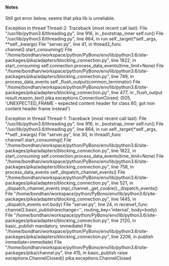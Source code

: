 #### Notes

Still got error below, seems that pika lib is unreliable.

Exception in thread Thread-2:
Traceback (most recent call last):
  File "/usr/lib/python3.6/threading.py", line 916, in _bootstrap_inner
    self.run()
  File "/usr/lib/python3.6/threading.py", line 864, in run
    self._target(*self._args, **self._kwargs)
  File "server.py", line 41, in thread2_func
    channel2.start_consuming()
  File "/home/bondhan/workspace/python/PyBono/env/lib/python3.6/site-packages/pika/adapters/blocking_connection.py", line 1822, in start_consuming
    self.connection.process_data_events(time_limit=None)
  File "/home/bondhan/workspace/python/PyBono/env/lib/python3.6/site-packages/pika/adapters/blocking_connection.py", line 749, in process_data_events
    self._flush_output(common_terminator)
  File "/home/bondhan/workspace/python/PyBono/env/lib/python3.6/site-packages/pika/adapters/blocking_connection.py", line 477, in _flush_output
    result.reason_text)
pika.exceptions.ConnectionClosed: (505, 'UNEXPECTED_FRAME - expected content header for class 60, got non content header frame instead')

Exception in thread Thread-1:
Traceback (most recent call last):
  File "/usr/lib/python3.6/threading.py", line 916, in _bootstrap_inner
    self.run()
  File "/usr/lib/python3.6/threading.py", line 864, in run
    self._target(*self._args, **self._kwargs)
  File "server.py", line 30, in thread1_func
    channel1.start_consuming()
  File "/home/bondhan/workspace/python/PyBono/env/lib/python3.6/site-packages/pika/adapters/blocking_connection.py", line 1822, in start_consuming
    self.connection.process_data_events(time_limit=None)
  File "/home/bondhan/workspace/python/PyBono/env/lib/python3.6/site-packages/pika/adapters/blocking_connection.py", line 758, in process_data_events
    self._dispatch_channel_events()
  File "/home/bondhan/workspace/python/PyBono/env/lib/python3.6/site-packages/pika/adapters/blocking_connection.py", line 521, in _dispatch_channel_events
    impl_channel._get_cookie()._dispatch_events()
  File "/home/bondhan/workspace/python/PyBono/env/lib/python3.6/site-packages/pika/adapters/blocking_connection.py", line 1445, in _dispatch_events
    evt.body)
  File "server.py", line 24, in receive1_func
    channel2.basic_publish(exchange='', routing_key='internal', body=body)
  File "/home/bondhan/workspace/python/PyBono/env/lib/python3.6/site-packages/pika/adapters/blocking_connection.py", line 2120, in basic_publish
    mandatory, immediate)
  File "/home/bondhan/workspace/python/PyBono/env/lib/python3.6/site-packages/pika/adapters/blocking_connection.py", line 2206, in publish
    immediate=immediate)
  File "/home/bondhan/workspace/python/PyBono/env/lib/python3.6/site-packages/pika/channel.py", line 415, in basic_publish
    raise exceptions.ChannelClosed()
pika.exceptions.ChannelClosed
